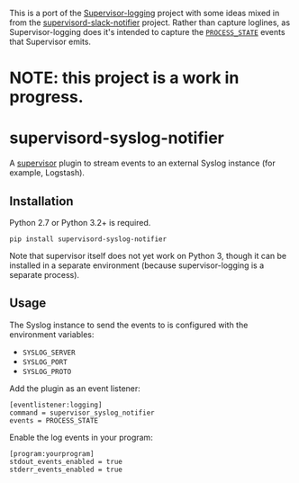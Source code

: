 This is a port of the [Supervisor-logging](https://github.com/infoxchange/supervisor-logging) project with some ideas mixed in from the [supervisord-slack-notifier](https://github.com/Schibsted-Tech-Polska/supervisord-slack-notifier) project. Rather than capture loglines, as Supervisor-logging does it's intended to capture the [`PROCESS_STATE`](http://supervisord.org/events.html#event-listeners-and-event-notifications) events that Supervisor emits.

# NOTE: this project is a work in progress.

supervisord-syslog-notifier
===========================

A [supervisor]( http://supervisord.org/) plugin to stream events to an external Syslog instance (for example, Logstash).

Installation
------------

Python 2.7 or Python 3.2+ is required.

```
pip install supervisord-syslog-notifier
```

Note that supervisor itself does not yet work on Python 3, though it can be
installed in a separate environment (because supervisor-logging is a separate
process).

Usage
-----

The Syslog instance to send the events to is configured with the environment
variables:

* `SYSLOG_SERVER`
* `SYSLOG_PORT`
* `SYSLOG_PROTO`

Add the plugin as an event listener:

```
[eventlistener:logging]
command = supervisor_syslog_notifier
events = PROCESS_STATE
```

Enable the log events in your program:

```
[program:yourprogram]
stdout_events_enabled = true
stderr_events_enabled = true
```

